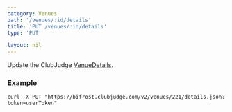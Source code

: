 ```yaml
---
category: Venues
path: '/venues/:id/details'
title: 'PUT /venues/:id/details'
type: 'PUT'

layout: nil
---
```


Update the ClubJudge [VenueDetails](#/venue-details-model).

### Example

```
curl -X PUT "https://bifrost.clubjudge.com/v2/venues/221/details.json?token=userToken"
```
